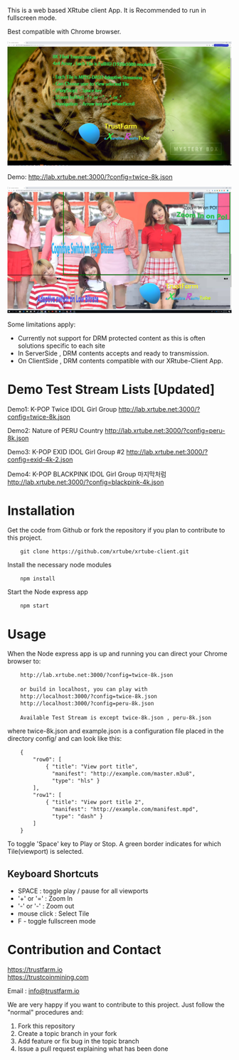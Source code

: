 This is a web based XRtube client App. It is Recommended to run in fullscreen mode.

Best compatible with Chrome browser.

![](xrtube-peru1-8k.jpg)

Demo: http://lab.xrtube.net:3000/?config=twice-8k.json

![](xrtube-twice-poi.jpg)

Some limitations apply:

- Currently not support for DRM protected content as this is often solutions specific to each site
- In ServerSide , DRM contents accepts and ready to transmission.
- On ClientSide , DRM contents compatible with our XRtube-Client App.

# Demo Test Stream Lists [Updated]

Demo1: K-POP Twice IDOL Girl Group
    http://lab.xrtube.net:3000/?config=twice-8k.json

Demo2: Nature of PERU Country 
    http://lab.xrtube.net:3000/?config=peru-8k.json

Demo3: K-POP EXID IDOL Girl Group #2
    http://lab.xrtube.net:3000/?config=exid-4k-2.json

Demo4: K-POP BLACKPINK IDOL Girl Group 마지막처럼
    http://lab.xrtube.net:3000/?config=blackpink-4k.json 


# Installation

Get the code from Github or fork the repository if you plan to contribute to this project.

		git clone https://github.com/xrtube/xrtube-client.git
		
Install the necessary node modules

		npm install
		
Start the Node express app

		npm start
		
# Usage

When the Node express app is up and running you can direct your Chrome browser to:

		http://lab.xrtube.net:3000/?config=twice-8k.json
		
		or build in localhost, you can play with 
		http://localhost:3000/?config=twice-8k.json
		http://localhost:3000/?config=peru-8k.json
		
		Available Test Stream is except twice-8k.json , peru-8k.json
		
where twice-8k.json and example.json is a configuration file placed in the directory config/ and can look like this:

		{
			"row0": [
				{ "title": "View port title",
				  "manifest": "http://example.com/master.m3u8",
				  "type": "hls" }
			],
			"row1": [
				{ "title": "View port title 2",
				  "manifest": "http://example.com/manifest.mpd",
				  "type": "dash" }
			]
		}

To toggle 'Space' key to Play or Stop. A green border indicates for which Tile(viewport) is selected. 


## Keyboard Shortcuts
- SPACE     : toggle play / pause for all viewports
- '+' or '=' : Zoom In
- '-' or '-' : Zoom out
- mouse click : Select Tile
- F - toggle fullscreen mode
		
# Contribution and Contact

https://trustfarm.io <br>
https://trustcoinmining.com <br>

Email : info@trustfarm.io

We are very happy if you want to contribute to this project. Just follow the "normal" procedures and:

1. Fork this repository
2. Create a topic branch in your fork
3. Add feature or fix bug in the topic branch
4. Issue a pull request explaining what has been done

